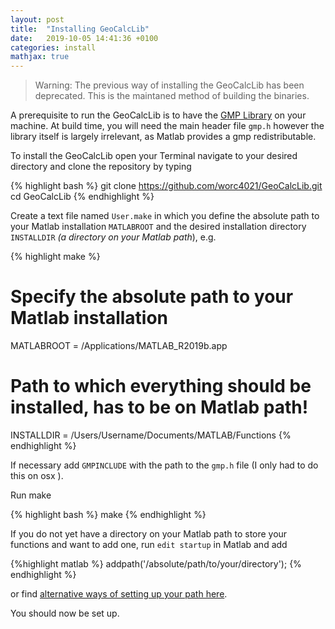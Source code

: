 ```yaml
---
layout: post
title:  "Installing GeoCalcLib"
date:   2019-10-05 14:41:36 +0100
categories: install
mathjax: true
---
```


> Warning: The previous way of installing the GeoCalcLib has been deprecated. This is the maintaned method of building the binaries.


A prerequisite to run the GeoCalcLib is to have the [GMP Library][gmp] on your machine. At build time, you will need the main header file `gmp.h` however the library itself is largely irrelevant, as Matlab provides a gmp redistributable.

To install the GeoCalcLib open your Terminal navigate to your desired directory and clone the repository by typing

{% highlight bash %}
git clone https://github.com/worc4021/GeoCalcLib.git
cd GeoCalcLib
{% endhighlight %}

Create a text file named `User.make` in which you define the absolute path to your Matlab installation `MATLABROOT`
and the desired installation directory `INSTALLDIR` *(a directory on your Matlab path*), e.g.

{% highlight make %}
# Specify the absolute path to your Matlab installation
MATLABROOT = /Applications/MATLAB_R2019b.app

# Path to which everything should be installed, has to be on Matlab path!
INSTALLDIR = /Users/Username/Documents/MATLAB/Functions
{% endhighlight %}

If necessary add `GMPINCLUDE` with the path to the `gmp.h` file (I only had to do this on osx ).

Run make

{% highlight bash %}
make
{% endhighlight %}

If you do not yet have a directory on your Matlab path to store your functions and want to add one, run `edit startup` in Matlab and add 

{%highlight matlab %}
addpath('/absolute/path/to/your/directory');
{% endhighlight %}

or find [alternative ways of setting up your path here][matlab-path].

You should now be set up.


[gmp]: https://gmplib.org
[matlab-path]: http://uk.mathworks.com/help/matlab/matlab_env/what-is-the-matlab-search-path.html
